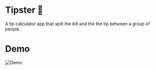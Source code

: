 # Tipster 🧮
A tip calculator app that split the bill and the the tip between a group of people.

# Demo
![Demo](https://s3.gifyu.com/images/ezgif-2-139dfd147d.gif)
